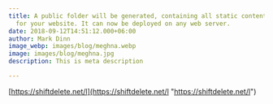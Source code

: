 ```yaml
---
title: A public folder will be generated, containing all static content and assets
  for your website. It can now be deployed on any web server.
date: 2018-09-12T14:51:12.000+06:00
author: Mark Dinn
image_webp: images/blog/meghna.webp
image: images/blog/meghna.jpg
description: This is meta description

---
```

[https://shiftdelete.net/l](https://shiftdelete.net/l "https://shiftdelete.net/l")